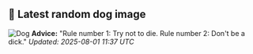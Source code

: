 ## 🐶 Latest random dog image
![Dog](https://images.dog.ceo/breeds/kuvasz/n02104029_4513.jpg)
**Advice:** "Rule number 1: Try not to die. Rule number 2: Don't be a dick."
*Updated: 2025-08-01 11:37 UTC*
